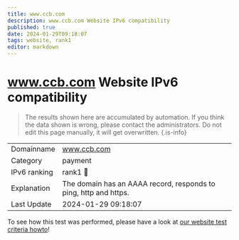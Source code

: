 ```yaml
---
title: www.ccb.com
description: www.ccb.com Website IPv6 compatibility
published: true
date: 2024-01-29T09:18:07
tags: website, rank1
editor: markdown
---
```


# www.ccb.com Website IPv6 compatibility

> The results shown here are accumulated by automation. If you think the data shown is wrong, please contact the administrators. 
> Do not edit this page manually, it will get overwritten.
{.is-info}


|   |   |
| - | - |
| Domainname | www.ccb.com
| Category | payment |
| IPv6 ranking | rank1 :1st_place_medal: |
| Explanation | The domain has an AAAA record, responds to ping, http and https. |
| Last Update | 2024-01-29 09:18:07 |

To see how this test was performed, please have a look at [our website test criteria howto](/howto/testcriteria/website)!

